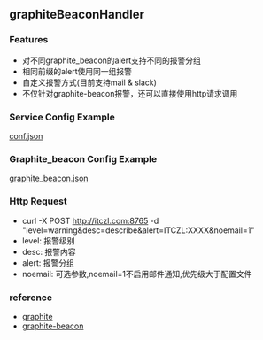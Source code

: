 ## graphiteBeaconHandler
### Features
- 对不同graphite_beacon的alert支持不同的报警分组
- 相同前缀的alert使用同一组报警
- 自定义报警方式(目前支持mail & slack)
- 不仅针对graphite-beacon报警，还可以直接使用http请求调用

### Service Config Example
[conf.json](./conf.json)
### Graphite_beacon Config Example 
[graphite_beacon.json](./graphite_beacon.json)

### Http Request
- curl -X POST http://itczl.com:8765 -d "level=warning&desc=describe&alert=ITCZL:XXXX&noemail=1"
- level: 报警级别
- desc: 报警内容
- alert: 报警分组
- noemail: 可选参数,noemail=1不启用邮件通知,优先级大于配置文件

### reference
- [graphite](https://github.com/klen/graphite-beacon)
- [graphite-beacon](https://github.com/graphite-project/graphite-web)
